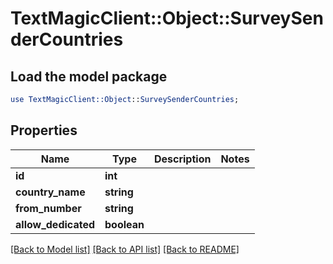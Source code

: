 # TextMagicClient::Object::SurveySenderCountries

## Load the model package
```perl
use TextMagicClient::Object::SurveySenderCountries;
```

## Properties
Name | Type | Description | Notes
------------ | ------------- | ------------- | -------------
**id** | **int** |  | 
**country_name** | **string** |  | 
**from_number** | **string** |  | 
**allow_dedicated** | **boolean** |  | 

[[Back to Model list]](../README.md#documentation-for-models) [[Back to API list]](../README.md#documentation-for-api-endpoints) [[Back to README]](../README.md)


